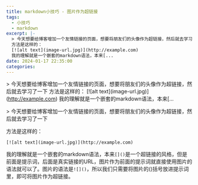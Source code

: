 ```yaml
---
title: markdown小技巧 - 图片作为超链接
tags:
  - 小技巧
  - markdown
excerpt: |-
  > 今天想要给博客增加一个友情链接的页面，想要将朋友们的头像作为超链接，然后就去学习了一下
  方法是这样的：
  [![alt text](image-url.jpg)](http://example.com)
  我的理解就是一个嵌套的markdown语法，本来[...
date: 2024-01-17 22:35:00
categories:
---
```


\> 今天想要给博客增加一个友情链接的页面，想要将朋友们的头像作为超链接，然后就去学习了一下 方法是这样的： \[!\[alt text\](image-url.jpg)\](http://example.com) 我的理解就是一个嵌套的markdown语法，本来\[...
<!-- more -->
\> 今天想要给博客增加一个友情链接的页面，想要将朋友们的头像作为超链接，然后就去学习了一下

方法是这样的：

```
[![alt text](image-url.jpg)](http://example.com)
```

我的理解就是一个嵌套的markdown语法，本来`[]()`是一个超链接的风格，但是前面是提示词，后面是真实链接的URL，图片作为前面的提示词就直接使用图片的语法就可以了。图片的语法是`![]()`，所以我们只需要将图片的()括号放进提示词里，即可将图片作为超链接。